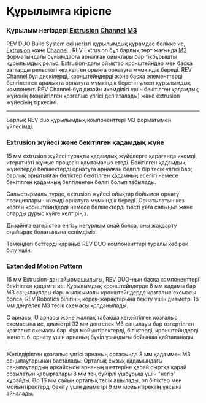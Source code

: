 # Құрылымға кіріспе

### Құрылым негіздері [Extrusion](https://www.revrobotics.com/ftc/structure/15mm-extrusion/) [Channel](https://www.revrobotics.com/competition/ftc/structure/channel/) [M3](https://www.revrobotics.com/ftc/hardware/fasteners/)

REV DUO Build System екі негізгі құрылымдық құрамдас бөлікке ие,  [Extrusion](https://www.revrobotics.com/ftc/structure/15mm-extrusion/) және [Channel](https://www.revrobotics.com/competition/ftc/structure/channel/) . REV Extrusion бұл барлық төрт жағында [M3](https://www.revrobotics.com/ftc/hardware/fasteners/)  форматындағы бұйымдарға арналған ойықтары бар тікбұрышты құрылымдық рельс. Extrusion-дағы ойықтар кронштейндер мен басқа заттарды рельстегі кез келген орынға орнатуға мүмкіндік береді. REV Channel бұл дискілерді, кронштейндерді және басқа элементтерді белгіленген аралықта орнатуға мүмкіндік беретін үлкен құрылымдық компонент. REV Channel-бұл дизайн икемділігі үшін бекітілген қадамдық жүйенің (кеңейтілген қозғалыс үлгісі деп аталады) және extrusion жүйесінің тіркесімі.

****

Барлық REV duo құрылымдық компоненттері M3 форматымен үйлесімді.

### Extrusion жүйесі және бекітілген қадамдық жүйе

15 мм extrusion жүйесі тұрақты қадамдық жүйелерге қарағанда икемді, итеративті жұмыс процесін қамтамасыз етеді. Бекітілген қадамдық жүйелерде бөлшектерді орнатуға арналған белгілі бір тесік үлгісі бар; барлық орнатылған бөліктер бекітілген қадамның еселігі немесе бекітілген қадамның белгіленген бөлігі болып табылады.

Салыстырмалы түрде, extrusion жүйесі ойықтар бойымен орнату позицияларын икемді орнатуға мүмкіндік береді. Орнатылатын кез келген кронштейндерді немесе бөлшектерді тиісті ұяға салыңыз және оларды дұрыс күйге келтіріңіз.

Дизайнға өзгерістер енгізу неғұрлым оңай болса, оны жақсарту оңайырақ болатынына сенімдіміз.

Төмендегі беттерді қараңыз REV DUO компоненттері туралы көбірек білу үшін.

### Extended Motion Pattern&#x20;

15 мм Extrusion-дан айырмашылығы, REV DUO-ның басқа компоненттері бекітілген қадамға ие. Құрылымдық кронштейндерде 8 мм қадамы бар M3 саңылаулары бар. жылжымалы кронштейндерде қозғалыс схемасы болса, REV Robotics білігінің керек-жарақтарына бекіту үшін диаметрі 16 мм дөңгелек M3 тесік схемасы қолданылады.

C арнасы, U арнасы және жалпақ табақша кеңейтілген қозғалыс схемасына ие, диаметрі 32 мм дөңгелек M3 саңылауы бар өзгертілген қозғалыс схемасы бар. бұл мойынтіректерді, біліктерді, кронштейндерді және т. б. орнату үшін арнаның бүкіл ұзындығы бойынша қайталанады.

<figure><img src="https://2589213514-files.gitbook.io/~/files/v0/b/gitbook-x-prod.appspot.com/o/spaces%2FH9K1InCLC1ZxIkdPJt31%2Fuploads%2FkgmGYol4aZrcqSC8WltV%2FScreenshot%202022-05-27%20135659.png?alt=media&#x26;token=b0fb2b2e-a4dc-48f7-a359-fb7d53c115e7" alt=""><figcaption></figcaption></figure>

Жетілдірілген қозғалыс үлгісі арнаның ортасында 8 мм қадаммен M3 саңылауларынан басталады. Орталық сызық қадамындағы саңылаулардың әрқайсысы арнаның шеттеріне қарай сыртқа қарай созылатын қабырғалары 8 мм тең бүйірлі үшбұрыш үшін "негіз" құрайды. Әр 16 мм сайын орталық тесік ашылады, ол біліктер мен мойынтіректерді бекіту үшін диаметрі 9 мм мойынтіректің ұясына айналады.
